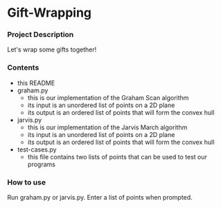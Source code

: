 # Gift-Wrapping

### Project Description
Let's wrap some gifts together!

### Contents
- this README
- graham.py
  - this is our implementation of the Graham Scan algorithm
  - its input is an unordered list of points on a 2D plane
  - its output is an ordered list of points that will form the convex hull
- jarvis.py
  - this is our implementation of the Jarvis March algorithm
  - its input is an unordered list of points on a 2D plane
  - its output is an ordered list of points that will form the convex hull
- test-cases.py
  - this file contains two lists of points that can be used to test our programs

### How to use
Run graham.py or jarvis.py. Enter a list of points when prompted.
